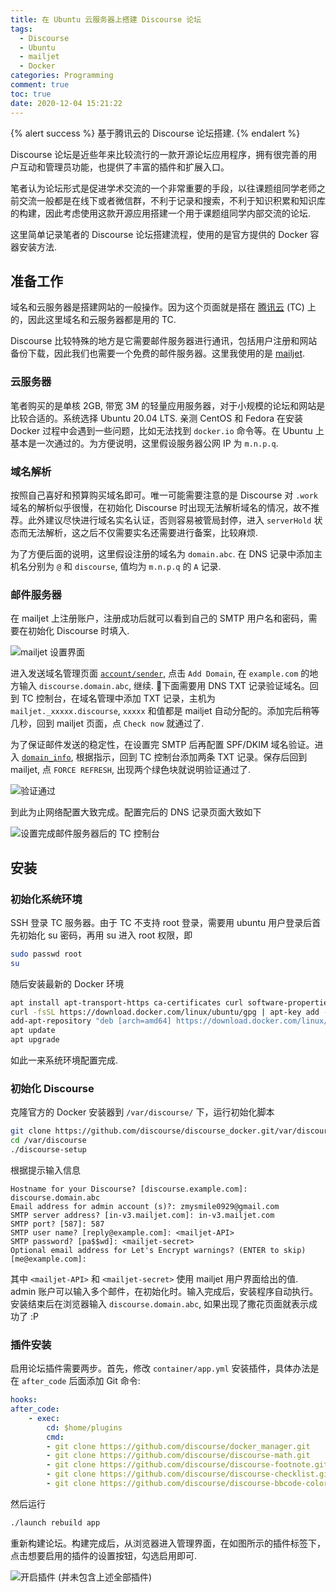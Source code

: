 ```yaml
---
title: 在 Ubuntu 云服务器上搭建 Discourse 论坛
tags: 
  - Discourse
  - Ubuntu
  - mailjet
  - Docker
categories: Programming
comment: true
toc: true
date: 2020-12-04 15:21:22
---
```


{% alert success %}
基于腾讯云的 Discourse 论坛搭建.
{% endalert %}
<!-- more -->

Discourse 论坛是近些年来比较流行的一款开源论坛应用程序，拥有很完善的用户互动和管理员功能，也提供了丰富的插件和扩展入口。

笔者认为论坛形式是促进学术交流的一个非常重要的手段，以往课题组同学老师之前交流一般都是在线下或者微信群，不利于记录和搜索，不利于知识积累和知识库的构建，因此考虑使用这款开源应用搭建一个用于课题组同学内部交流的论坛.

这里简单记录笔者的 Discourse 论坛搭建流程，使用的是官方提供的 Docker 容器安装方法.

## 准备工作

域名和云服务器是搭建网站的一般操作。因为这个页面就是搭在 [腾讯云](https://console.cloud.tencent.com/) (TC) 上的，因此这里域名和云服务器都是用的 TC.

Discourse 比较特殊的地方是它需要邮件服务器进行通讯，包括用户注册和网站备份下载，因此我们也需要一个免费的邮件服务器。这里我使用的是 [mailjet](https://app.mailjet.com/).

### 云服务器

笔者购买的是单核 2GB, 带宽 3M 的轻量应用服务器，对于小规模的论坛和网站是比较合适的。系统选择 Ubuntu 20.04 LTS. 亲测 CentOS 和 Fedora 在安装 Docker 过程中会遇到一些问题，比如无法找到 `docker.io` 命令等。在 Ubuntu 上基本是一次通过的。为方便说明，这里假设服务器公网 IP 为 `m.n.p.q`.

### 域名解析

按照自己喜好和预算购买域名即可。唯一可能需要注意的是 Discourse 对 `.work` 域名的解析似乎很慢，在初始化 Discourse 时出现无法解析域名的情况，故不推荐。此外建议尽快进行域名实名认证，否则容易被管局封停，进入 `serverHold` 状态而无法解析，这之后不仅需要实名还需要进行备案，比较麻烦.

为了方便后面的说明，这里假设注册的域名为 `domain.abc`. 在 DNS 记录中添加主机名分别为 `@` 和 `discourse`, 值均为 `m.n.p.q` 的 `A` 记录.

### 邮件服务器

在 mailjet 上注册账户，注册成功后就可以看到自己的 SMTP 用户名和密码，需要在初始化 Discourse 时填入.

![mailjet 设置界面](mailjet_smtp.png)

进入发送域名管理页面 [`account/sender`](https://app.mailjet.com/account/sender), 点击 `Add Domain`, 在 `example.com` 的地方输入 `discourse.domain.abc`, 继续. 下面需要用 DNS TXT 记录验证域名。回到 TC 控制台，在域名管理中添加 TXT 记录，主机为 `mailjet._xxxxx.discourse`, `xxxxx` 和值都是 mailjet 自动分配的。添加完后稍等几秒，回到 mailjet 页面，点 `Check now` 就通过了.

为了保证邮件发送的稳定性，在设置完 SMTP 后再配置 SPF/DKIM 域名验证。进入 [`domain_info`](https://app.mailjet.com/account/sender/domain_info/), 根据指示，回到 TC 控制台添加两条 TXT 记录。保存后回到 mailjet, 点 `FORCE REFRESH`, 出现两个绿色块就说明验证通过了.

![验证通过](mailjet_pass.png)

到此为止网络配置大致完成。配置完后的 DNS 记录页面大致如下

![设置完成邮件服务器后的 TC 控制台](tc_console.png)

## 安装

### 初始化系统环境

SSH 登录 TC 服务器。由于 TC 不支持 root 登录，需要用 ubuntu 用户登录后首先初始化 su 密码，再用 su 进入 root 权限，即

```bash
sudo passwd root
su
```

随后安装最新的 Docker 环境

```bash
apt install apt-transport-https ca-certificates curl software-properties-common
curl -fsSL https://download.docker.com/linux/ubuntu/gpg | apt-key add -
add-apt-repository "deb [arch=amd64] https://download.docker.com/linux/ubuntu bionic test"
apt update
apt upgrade
```

如此一来系统环境配置完成.

### 初始化 Discourse

克隆官方的 Docker 安装器到 `/var/discourse/` 下，运行初始化脚本

```bash
git clone https://github.com/discourse/discourse_docker.git/var/discourse
cd /var/discourse
./discourse-setup
```

根据提示输入信息

```text
Hostname for your Discourse? [discourse.example.com]: discourse.domain.abc
Email address for admin account (s)?: zmysmile0929@gmail.com
SMTP server address? [in-v3.mailjet.com]: in-v3.mailjet.com
SMTP port? [587]: 587
SMTP user name? [reply@example.com]: <mailjet-API>
SMTP password? [pa$$wd]: <mailjet-secret>
Optional email address for Let's Encrypt warnings? (ENTER to skip) [me@example.com]:
```

其中 `<mailjet-API>` 和 `<mailjet-secret>` 使用 mailjet 用户界面给出的值. admin 账户可以输入多个邮件，在初始化时。输入完成后，安装程序自动执行。安装结束后在浏览器输入 `discourse.domain.abc`, 如果出现了撒花页面就表示成功了 :P

### 插件安装

启用论坛插件需要两步。首先，修改 `container/app.yml` 安装插件，具体办法是在 `after_code` 后面添加 Git 命令:

```yaml
hooks:
after_code:
    - exec:
        cd: $home/plugins
        cmd:
        - git clone https://github.com/discourse/docker_manager.git
        - git clone https://github.com/discourse/discourse-math.git          # MathJax/KaTeX 数学支持
        - git clone https://github.com/discourse/discourse-footnote.git      # 脚注
        - git clone https://github.com/discourse/discourse-checklist.git     # 代办列表
        - git clone https://github.com/discourse/discourse-bbcode-color.git  # 颜色代码环境
```

然后运行

```bash
./launch rebuild app
```

重新构建论坛。构建完成后，从浏览器进入管理界面，在如图所示的插件标签下，点击想要启用的插件的设置按钮，勾选启用即可.

![开启插件 (并未包含上述全部插件) ](switch_on_plugins.png)
